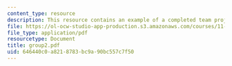 ```yaml
---
content_type: resource
description: This resource contains an example of a completed team project.
file: https://ol-ocw-studio-app-production.s3.amazonaws.com/courses/11-914-planning-communication-spring-2007/646440c0a8218783bc9a90bc557c7f50_group2.pdf
file_type: application/pdf
resourcetype: Document
title: group2.pdf
uid: 646440c0-a821-8783-bc9a-90bc557c7f50
---
```

